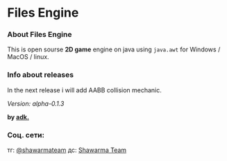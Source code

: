# Files Engine
### About Files Engine
This is open sourse **2D game** engine on java using `java.awt` for Windows / MacOS / linux.

### Info about releases
In the next release i will add AABB collision mechanic. 

*Version: alpha-0.1.3*

**by [adk.](https://github.com/adisteyf)**
### Соц. сети:
тг: [@shawarmateam](https://t.me/shawarmateam)
дс: [Shawarma Team](discord.gg/8PrbHxjwxv)
